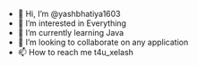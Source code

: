 - 👋 Hi, I’m @yashbhatiya1603
- 👀 I’m interested in Everything
- 🌱 I’m currently learning Java
- 💞️ I’m looking to collaborate on any application
- 📫 How to reach me t4u_xelash

<!---
yashbhatiya1603/yashbhatiya1603 is a ✨ special ✨ repository because its `README.md` (this file) appears on your GitHub profile.
You can click the Preview link to take a look at your changes.
--->
